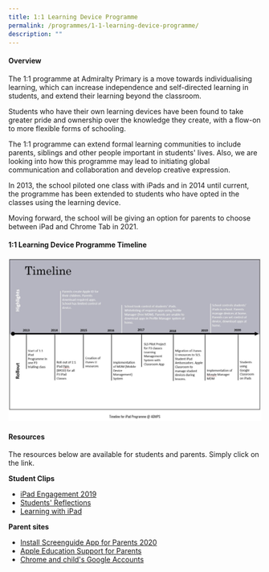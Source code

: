 ```yaml
---
title: 1:1 Learning Device Programme
permalink: /programmes/1-1-learning-device-programme/
description: ""
---
```

#### Overview

The 1:1 programme at Admiralty Primary is a move towards individualising learning, which can increase independence and self-directed learning in students, and extend their learning beyond the classroom.

Students who have their own learning devices have been found to take greater pride and ownership over the knowledge they create, with a flow-on to more flexible forms of schooling.

The 1:1 programme can extend formal learning communities to include parents, siblings and other people important in students' lives. Also, we are looking into how this programme may lead to initiating global communication and collaboration and develop creative expression.

In 2013, the school piloted one class with iPads and in 2014 until current, the programme has been extended to students who have opted in the classes using the learning device.

Moving forward, the school will be giving an option for parents to choose between iPad and Chrome Tab in 2021.

#### 1:1 Learning Device Programme Timeline

![](/images/Learning%20Device%20Programme%20Timeline.png)

#### Resources

The resources below are available for students and parents. Simply click on the link.

**Student Clips**

- [iPad Engagement 2019](https://www.youtube.com/watch?v=3jniAy_uuC0)
- [Students' Reflections](https://www.youtube.com/watch?v=JE0CfyjTeeI)
- [Learning with iPad](https://www.youtube.com/watch?v=8YHWCv3ViRQ)

**Parent sites**

- [Install Screenguide App for Parents 2020](https://www.youtube.com/watch?v=JvD6uSHNe20)
- [Apple Education Support for Parents](https://www.apple.com/sg/education/k12/learning-from-home/)
- [Chrome and child's Google Accounts](https://support.google.com/families/answer/7087030?hl=en)